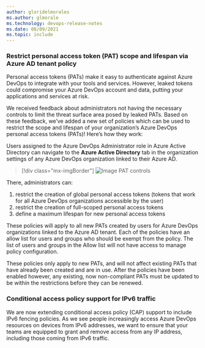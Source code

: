 ```yaml
---
author: gloridelmorales
ms.author: glmorale
ms.technology: devops-release-notes
ms.date: 08/09/2021
ms.topic: include
---
```


### Restrict personal access token (PAT) scope and lifespan via Azure AD tenant policy 

Personal access tokens (PATs) make it easy to authenticate against Azure DevOps to integrate with your tools and services. However, leaked tokens could compromise your Azure DevOps account and data, putting your applications and services at risk.

We received feedback about administrators not having the necessary controls to limit the threat surface area posed by leaked PATs. Based on these feedback, we’ve added a new set of policies which can be used to restrict the scope and lifespan of your organization’s Azure DevOps personal access tokens (PATs)! Here’s how they work:

Users assigned to the Azure DevOps Administrator role in Azure Active Directory can navigate to the **Azure Active Directory** tab in the organization settings of any Azure DevOps organization linked to their Azure AD.

> [!div class="mx-imgBorder"]
> ![Image PAT controls](../../media/188-general-01.png)

There, administrators can:

1. restrict the creation of global personal access tokens (tokens that work for all Azure DevOps organizations accessible by the user)
2. restrict the creation of full-scoped personal access tokens
3. define a maximum lifespan for new personal access tokens

These policies will apply to all new PATs created by users for Azure DevOps organizations linked to the Azure AD tenant. Each of the policies have an allow list for users and groups who should be exempt from the policy. The list of users and groups in the Allow list will not have access to manage policy configuration.

These policies only apply to new PATs, and will not affect existing PATs that have already been created and are in use. After the policies have been enabled however, any existing, now non-compliant PATs must be updated to be within the restrictions before they can be renewed.

### Conditional access policy support for IPv6 traffic

We are now extending conditional access policy (CAP) support to include IPv6 fencing policies. As we see people increasingly access Azure DevOps resources on devices from IPv6 addresses, we want to ensure that your teams are equipped to grant and remove access from any IP address, including those coming from IPv6 traffic.